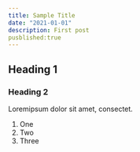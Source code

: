 ```yaml
---
title: Sample Title
date: "2021-01-01"
description: First post 
pusblished:true 
---
```

## Heading 1
### Heading 2

Loremipsum dolor sit amet, consectet.

1. One
2. Two
3. Three
